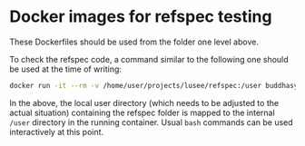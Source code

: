 # Docker images for refspec testing

These Dockerfiles should be used from the folder one level above.

To check the refspec code, a command similar to the following one should be used
at the time of writing:

```bash
docker run -it --rm -v /home/user/projects/lusee/refspec:/user buddhasystem/lusee-night-refspec-foundation:0.1 bash
```

In the above, the local user directory (which needs to be adjusted
to the actual situation) containing the refspec folder is mapped to
the internal ```/user``` directory in the running container.
Usual ```bash``` commands can be used interactively at this point.

